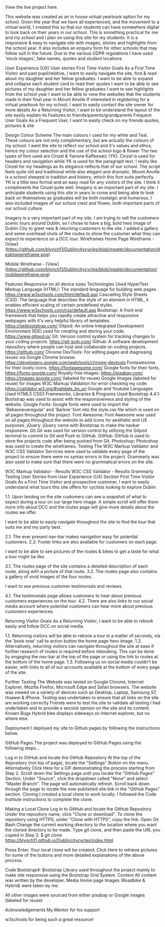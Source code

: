 View the live project here.


This website was created as an in house virtual yearbook option for my school. Given the year that we have all experienced, and the movement to a virtual world, I created this so that our students can have somewhere digital to look back
on their years in our school. This is something practical for me and my school and I plan on using this site for my students. It is a responsive & easy to navigate site with images, stories and highlights from the school year. It also includes
an enquiry form for other schools that may follow suit in the future. Due to the various GDPR regulations I have used 'stock images', fake names, quotes and student locations. 

User Experience (UX)
User stories
First Time Visitor Goals
As a First Time Visitor and past pupil/relative, I want to easily navigate the site, find & read about my daughter and her fellow graduates.
I want to be able to expand and collapse each student card to read their quotes
I want to be able to see pictures of my daughter and her fellow graduates
I want to see highlights from the school year
I want to be able to view the websites that the students made in their final year in Mount Anville
If interested in registering for a virtual yearbook for my school, I want to easily contact the site owner for more details
As a Returning Visitor, I want to be understand the layout of the site easily explain its Features to friends/parents/grandparents
Frequent User Goals
As a Frequent User, I want to easily check on my friends quotes, pictures & site

Design
Colour Scheme
The main colours I used for my white and Teal. These colours are not only complimentary, but are actually the colours of my school. I want the site to reflect our school and it's values and ethos, hence my colour selection and the use of the school logo & flower
The two types of font used are Cinzel & Yanone Kaffeesatz (YK). Cinzel is used for headers and navigation while YK is used for the paragraph text. I really like Cinzel for my headings as its elegance relfects that of our school. The script feels quite old and traditional
while also elegant and dramatic. Mount Anville is a school steeped in tradition and history, which this font suits perfectly. YK is a little less formal and an easy read for any visitors of the site. I think it compliments the Cinzel quite well. 
Imagery is an important part of my site. I anticipate students using this site in years to come and being able to look back on themselves as graduates will be both nostalgic and humerous. I also included images of our school crest and flower, both important
parts of our school culture. 



Imagery is a very important part of my site. I am trying to sell the customers scenic tours around Dublin, so I chose to have a big, bold hero image of Dublin City to greet new & returning customers to the site. I added a gallery and some overhead shots of the routes to show the customer what they can expect to experience on a DCC tour.
Wireframes
Home Page Wireframe - [View] (https://github.com/blynch11/Dublincitycycles/blob/master/documentation/desktopwireframe.png)

Mobile Wireframe - [View] (https://github.com/blynch11/Dublincitycycles/blob/master/documentation/mobilewireframe.png)

Features
Responsive on all device sizes
Technologies Used
HyperText Markup Language (HTML): The standard language for building web pages. https://www.w3schools.com/html/default.asp
Cascading Style Sheets (CSS): The language that describes the style of an element in HTML, it enables efficient scaling of certain predefined styles. https://www.w3schools.com/css/default.asp
Bootstrap: A front end framework that helps you rapidly create attractive and responsive webpages with it's very helpful library of templates. https://getbootstrap.com/
Gitpod: An online Integrated Development Environment (IDE) used for creating and storing your code. https://www.gitpod.io/
Git: Version control system for tracking changes to your coding projects. https://git-scm.com/
Github: A software development repository where people can host and collaborate on coding projects. https://github.com/
Chrome DevTools: For editing pages and diagnosing issues via Google Chrome browse. https://developers.google.com/web/tools/chrome-devtools
Fontawesome for their lovely icons. https://fontawesome.com/
Google fonts for their fonts. https://fonts.google.com/
Royalty free images: https://pixabay.com/ https://images.google.com/ (labeled for reuse)
Google Images (labeled for reuse) for images
W3C Markup Validation for error checking my code. https://validator.w3.org/#validate_by_uri
Google and Youtube
Languages Used
HTML5
CSS3
Frameworks, Libraries & Programs Used
Bootstrap 4.4.1:
Bootstrap was used to assist with the responsiveness and styling of the website.
Google Fonts:
Google fonts were used to import the 'Bebasneueregular' and 'Barlow' font into the style.css file which is used on all pages throughout the project.
Font Awesome:
Font Awesome was used on all pages throughout the website to add icons for aesthetic and UX purposes.
jQuery:
jQuery came with Bootstrap to make the navbar responsive.
Git
Git was used for version control by utilizing the Gitpod terminal to commit to Git and Push to GitHub.
GitHub:
GitHub is used to store the projects code after being pushed from Git.
Photoshop:
Photoshop was used to create the wireframes.
Testing
The W3C Markup Validator and W3C CSS Validator Services were used to validate every page of the project to ensure there were no syntax errors in the project. Grammarly was also used to make sure that there were no grammatical errors on the site.

W3C Markup Validator - Results
W3C CSS Validator - Results
Grammarly
Testing User Stories from User Experience (UX) Section
First Time Visitor Goals
As a First Time Visitor and prospective customer, I want to easily understand what tours this site offers for cyclists looking to explore Dublin

1.1. Upon landing on the site customers can see a snapshot of what to expect during a tour on our large hero image. A simple scroll will offer them more info about DCC and the routes page will give more details about the routes we offer.


I want to be able to easily navigate throughout the site to find the tour that suits me and my party best.

2.1. The ever present nav-bar makes navigation easy for potential customers. 2.2. Footer links are also available for customers on each page.

I want to be able to see pictures of the routes & bikes to get a taste for what a tour might be like.

3.1. The routes page of the site contains a detailed description of each route, along with a picture of that route. 3.2. The routes page also contains a gallery of vivid images of the four routes.


I want to see previous customer testimonials and reviews.

4.1. The testimonials page allows customers to hear about previous customers experiences on the tour. 4.2. There are also links to our social media account where potential customers can hear more about previous customers experiences.


Returning Visitor Goals
As a Returning Visitor, I want to be able to rebook easily and follow DCC on social media.

1.1. Returning visitors will be able to rebook a tour in a matter of seconds, via the 'book now' call to action button the home page hero image. 1.2. Alternatively, returning visitors can navigate throughout the site at ease if further research of routes is required before rebooking. This can be done by engaging the nav-bar at the top of the page or using the link to routes at the bottom of the home page. 1.3. Following us on social media couldn't be easier, with links to all of our accounts available at the bottom of every page of the site.

Further Testing
The Website was tested on Google Chrome, Internet Explorer, Mozilla Firefox, Microsoft Edge and Safari browsers.
The website was viewed on a variety of devices such as Desktop, Laptop, Samsung S7, Huawei & iPhone.
Testing was undertaken to ensure that all links on the site are working correctly
Friends were to test the site to validate all testing I had undertaken and to provide a second opinion on the site and its content.
Known Bugs
Hybrid bike displays sideways on Internet explorer, but no where else.


Deployment
I deployed my site to Github pages by following the instructions below.

GitHub Pages
The project was deployed to GitHub Pages using the following steps...

Log in to GitHub and locate the GitHub Repository
At the top of the Repository (not top of page), locate the "Settings" Button on the menu.
Alternatively Click Here for a GIF demonstrating the process starting from Step 2.
Scroll down the Settings page until you locate the "GitHub Pages" Section.
Under "Source", click the dropdown called "None" and select "Master Branch".
The page will automatically refresh.
Scroll back down through the page to locate the now published site link in the "GitHub Pages" section.
Cloning
I created a local clone to work locally. I followed the Code Institute instructions to complete the clone.

Making a Local Clone
Log in to GitHub and locate the GitHub Repository
Under the repository name, click "Clone or download".
To clone the repository using HTTPS, under "Clone with HTTPS", copy the link.
Open Git Bash
Change the current working directory to the location where you want the cloned directory to be made.
Type git clone, and then paste the URL you copied in Step 3.
$ git clone https://blynch11.github.io/Dublincitycycles/index.html

Press Enter. Your local clone will be created.
Click Here to retrieve pictures for some of the buttons and more detailed explanations of the above process.

Code
Bootstrap4: Bootstrap Library used throughout the project mainly to make site responsive using the Bootstrap Grid System.
Content
All content was written by the developer.
Media
Home page Images (Roadbike & Hybrid) were taken by me.

All other images were sourced from either pixabay or Google images (labeled for reuse)

Acknowledgements
My Mentor for his support

w3schools for being such a great resource!
